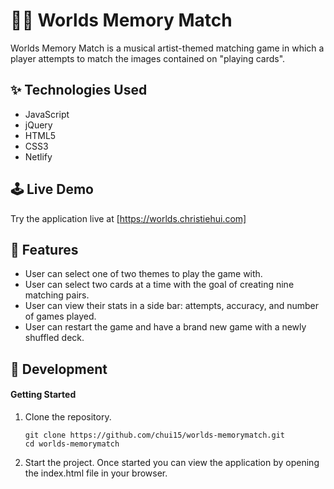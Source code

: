# 💮💠 Worlds Memory Match

Worlds Memory Match is a musical artist-themed matching game in which a player attempts to match the images contained on "playing cards".

## ✨ Technologies Used

- JavaScript
- jQuery
- HTML5
- CSS3
- Netlify

## 🕹 Live Demo

Try the application live at [https://worlds.christiehui.com]

## 💭 Features

- User can select one of two themes to play the game with.
- User can select two cards at a time with the goal of creating nine matching pairs.
- User can view their stats in a side bar: attempts, accuracy, and number of games played.
- User can restart the game and have a brand new game with a newly shuffled deck.

## 🔩 Development

#### Getting Started

1. Clone the repository.

    ```shell
    git clone https://github.com/chui15/worlds-memorymatch.git
    cd worlds-memorymatch

1. Start the project. Once started you can view the application by opening the index.html file in your browser.
